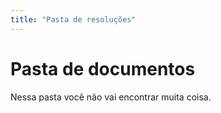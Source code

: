 ```yaml
---
title: "Pasta de resoluções"
---
```


# Pasta de documentos

Nessa pasta você não vai encontrar muita coisa.
